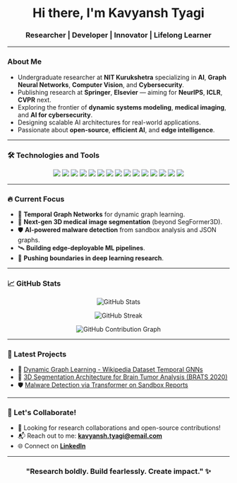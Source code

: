 <h1 align="center">Hi there, I'm Kavyansh Tyagi </h1>
<h3 align="center"> Researcher | Developer | Innovator | Lifelong Learner </h3>

---

###  About Me
-  Undergraduate researcher at **NIT Kurukshetra** specializing in **AI**, **Graph Neural Networks**, **Computer Vision**, and **Cybersecurity**.
-  Publishing research at **Springer**, **Elsevier** — aiming for **NeurIPS**, **ICLR**, **CVPR** next.
-  Exploring the frontier of **dynamic systems modeling**, **medical imaging**, and **AI for cybersecurity**.
-  Designing scalable AI architectures for real-world applications.
-  Passionate about **open-source**, **efficient AI**, and **edge intelligence**.

---

### 🛠️ Technologies and Tools

<p align="center">
  <img src="https://img.shields.io/badge/Python-3776AB?style=for-the-badge&logo=python&logoColor=white" />
  <img src="https://img.shields.io/badge/C++-00599C?style=for-the-badge&logo=cplusplus&logoColor=white" />
  <img src="https://img.shields.io/badge/Rust-000000?style=for-the-badge&logo=rust&logoColor=white" />
  <img src="https://img.shields.io/badge/PyTorch-EE4C2C?style=for-the-badge&logo=pytorch&logoColor=white" />
  <img src="https://img.shields.io/badge/TensorFlow-FF6F00?style=for-the-badge&logo=tensorflow&logoColor=white" />
  <img src="https://img.shields.io/badge/ONNX-005CED?style=for-the-badge&logo=onnx&logoColor=white" />
  <img src="https://img.shields.io/badge/NumPy-013243?style=for-the-badge&logo=numpy&logoColor=white" />
  <img src="https://img.shields.io/badge/Matplotlib-11557C?style=for-the-badge&logo=matplotlib&logoColor=white" />
  <img src="https://img.shields.io/badge/OpenCV-27338e?style=for-the-badge&logo=opencv&logoColor=white" />
  <img src="https://img.shields.io/badge/Scikit--Learn-F7931E?style=for-the-badge&logo=scikit-learn&logoColor=white" />
  <img src="https://img.shields.io/badge/Linux-FCC624?style=for-the-badge&logo=linux&logoColor=black" />
  <img src="https://img.shields.io/badge/Docker-2496ED?style=for-the-badge&logo=docker&logoColor=white" />
  <img src="https://img.shields.io/badge/Graph%20Neural%20Networks-007ACC?style=for-the-badge" />
  <img src="https://img.shields.io/badge/Transformers-ffcc00?style=for-the-badge&logo=transformers&logoColor=black" />
  <img src="https://img.shields.io/badge/Git-F05032?style=for-the-badge&logo=git&logoColor=white" />
</p>

---

### 🔥 Current Focus
- 🧠 **Temporal Graph Networks** for dynamic graph learning.
- 🏥 **Next-gen 3D medical image segmentation** (beyond SegFormer3D).
- 🛡️ **AI-powered malware detection** from sandbox analysis and JSON graphs.
- 🛰️ **Building edge-deployable ML pipelines**.
- 🎯 **Pushing boundaries in deep learning research**.

---

### 📈 GitHub Stats

<p align="center">
  <img src="https://github-readme-stats.vercel.app/api?username=kavyanshtyagi&show_icons=true&theme=transparent&count_private=true&hide_border=true&hide=issues" alt="GitHub Stats" />
</p>

<p align="center">
  <img src="https://github-readme-streak-stats.herokuapp.com?user=kavyanshtyagi&theme=transparent&hide_border=true" alt="GitHub Streak" />
</p>

<p align="center">
  <img src="https://github-readme-activity-graph.vercel.app/graph?username=kavyanshtyagi&theme=github-compact&hide_border=true" alt="GitHub Contribution Graph" />
</p>

---

### 🚀 Latest Projects
- 🧩 [Dynamic Graph Learning - Wikipedia Dataset Temporal GNNs](#)
- 🏥 [3D Segmentation Architecture for Brain Tumor Analysis (BRATS 2020)](#)
- 🛡️ [Malware Detection via Transformer on Sandbox Reports](#)


---

### 🤝 Let's Collaborate!
- 🚀 Looking for research collaborations and open-source contributions!
- 📬 Reach out to me: **[kavyansh.tyagi@email.com](mailto:kavyansh.tyagi@email.com)** 
- 🌐 Connect on [**LinkedIn**](https://linkedin.com/in/kavyansh-tyagi)

---

<h3 align="center">"Research boldly. Build fearlessly. Create impact." ✨</h3>
